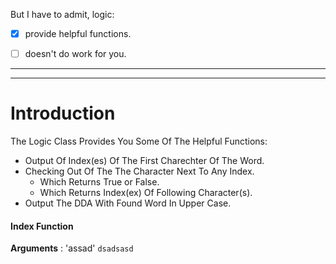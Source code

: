 But I have to admit, logic:

- [x] provide helpful functions.
- [ ] doesn't do work for you.


___
___

# Introduction

The Logic Class Provides You Some Of The Helpful Functions:

- Output Of Index(es) Of The First Charechter Of The Word.
- Checking Out Of The The Character Next To Any Index.
  - Which Returns True or False.
  - Which Returns Index(ex) Of Following Character(s).
- Output The DDA With Found Word In Upper Case.  


#### Index Function
**Arguments** : 'assad' `dsadsasd `
